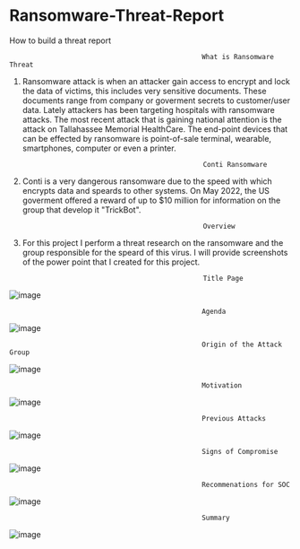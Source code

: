 # Ransomware-Threat-Report
How to build a threat report

                                                    What is Ransomware Threat
1. Ransomware attack is when an attacker gain access to encrypt and lock the data of victims, this includes very sensitive documents. These documents range from company or goverment secrets to customer/user data. Lately attackers has been targeting hospitals with ransomware attacks. The most recent attack that is gaining national attention is the attack on Tallahassee Memorial HealthCare. The end-point devices that can be effected by ransomware is point-of-sale terminal, wearable, smartphones, computer or even a printer.

                                                    Conti Ransomware
1. Conti is a very dangerous ransomware due to the speed with which encrypts data and speards to other systems. On May 2022, the US goverment offered a reward of up to $10 million for information on the group that develop it "TrickBot".

                                                    Overview
1. For this project I perform a threat research on the ransomware and the group responsible for the speard of this virus. I will provide screenshots of the power point that I created for this project. 

                                                    Title Page
![image](https://user-images.githubusercontent.com/89609767/218284728-bd7742f4-d299-4e85-a938-1aaa2d0086f0.png)

                                                    Agenda
![image](https://user-images.githubusercontent.com/89609767/218284745-b7f7aaa0-beb6-4fa6-8f20-d47b768d75c2.png)

                                                    Origin of the Attack Group
![image](https://user-images.githubusercontent.com/89609767/218284753-7d797eee-2cff-43b5-a222-04923bbcce56.png)

                                                    Motivation
![image](https://user-images.githubusercontent.com/89609767/218284762-956e54d1-3e5a-4e89-88f4-2a7e53219377.png)

                                                    Previous Attacks
![image](https://user-images.githubusercontent.com/89609767/218284770-5322aefa-7e1f-46bc-8ff0-1f8e4387da19.png)

                                                    Signs of Compromise
![image](https://user-images.githubusercontent.com/89609767/218284928-fad6e258-0622-4f6a-ac27-c02f29438a08.png)

                                                    Recommenations for SOC
![image](https://user-images.githubusercontent.com/89609767/218284941-2991aadb-b011-49e3-83fa-ab039d19ab71.png)

                                                    Summary
![image](https://user-images.githubusercontent.com/89609767/218284950-48f7988a-961a-4f2e-aef9-66f634f9d5a6.png)
                                               
